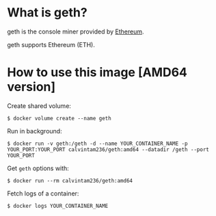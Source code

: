 # What is geth?

geth is the console miner provided by [Ethereum](https://github.com/ethereum/go-ethereum).

geth supports Ethereum (ETH).

# How to use this image [AMD64 version]

Create shared volume:

```console
$ docker volume create --name geth
```

Run in background:

```console
$ docker run -v geth:/geth -d --name YOUR_CONTAINER_NAME -p YOUR_PORT:YOUR_PORT calvintam236/geth:amd64 --datadir /geth --port YOUR_PORT
```

Get `geth` options with:

```console
$ docker run --rm calvintam236/geth:amd64
```

Fetch logs of a container:

```console
$ docker logs YOUR_CONTAINER_NAME
```
